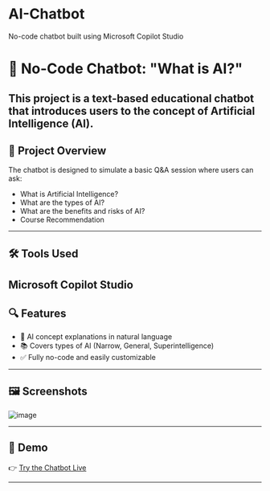 # AI-Chatbot
No-code chatbot built using Microsoft Copilot Studio
# 🤖 No-Code Chatbot: "What is AI?"

This project is a **text-based educational chatbot** that introduces users to the concept of Artificial Intelligence (AI).
---

## 📌 Project Overview

The chatbot is designed to simulate a basic Q&A session where users can ask:

- What is Artificial Intelligence?
- What are the types of AI?
- What are the benefits and risks of AI?
- Course Recommendation

---

## 🛠️ Tools Used
Microsoft Copilot Studio
---

## 🔍 Features

- 🧠 AI concept explanations in natural language
- 📚 Covers types of AI (Narrow, General, Superintelligence)
- ✅ Fully no-code and easily customizable

---

## 🖼️ Screenshots

![image](https://github.com/user-attachments/assets/5218e868-3b40-4e9d-8b67-f8a111343bd8)



---

## 🎥 Demo

👉 [Try the Chatbot Live](https://copilotstudio.microsoft.com/environments/Default-a3f14f21-237f-4028-b978-425eb768a716/bots/crac2_agent1/canvas?__version__=2&enableFileAttachment=true)

---


